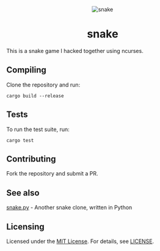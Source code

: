 <p align="center">
  <img src="https://raw.githubusercontent.com/NukedOne/snake/master/snake.png" alt="snake"/>
</p>

<h1 align="center">snake</h1>

This is a snake game I hacked together using ncurses.

## Compiling

Clone the repository and run:

```
cargo build --release
```

## Tests

To run the test suite, run:

```
cargo test
```

## Contributing

Fork the repository and submit a PR.

## See also
[snake.py](https://github.com/NukedOne/snake.py) - Another snake clone, written in Python

## Licensing

Licensed under the [MIT License](https://opensource.org/licenses/MIT). For details, see [LICENSE](https://github.com/NukedOne/snake/blob/master/LICENSE).